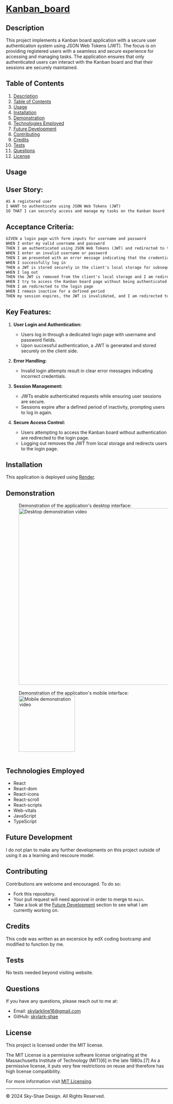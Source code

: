 # [Kanban_board](https://kanban-board-yxnk.onrender.com)

## Description

This project implements a Kanban board application with a secure user authentication system using JSON Web Tokens (JWT). The focus is on providing registered users with a seamless and secure experience for accessing and managing tasks. The application ensures that only authenticated users can interact with the Kanban board and that their sessions are securely maintained.

## Table of Contents
1. [Description](#description)
2. [Table of Contents](#table-of-contents)
3. [Usage](#usage)
4. [Installation](#installation)
5. [Demonstration](#demonstration)
6. [Technologies Employed](#technologies-employed)
7. [Future Development](#future-development)
8. [Contributing](#contributing)
9. [Credits](#credits)
10. [Tests](#tests)
11. [Questions](#questions)
12. [License](#license)

## Usage
## User Story:

```md
AS A registered user
I WANT to authenticate using JSON Web Tokens (JWT)
SO THAT I can securely access and manage my tasks on the Kanban board
```

## Acceptance Criteria:

```md
GIVEN a login page with form inputs for username and password
WHEN I enter my valid username and password
THEN I am authenticated using JSON Web Tokens (JWT) and redirected to the main Kanban board page
WHEN I enter an invalid username or password
THEN I am presented with an error message indicating that the credentials are incorrect
WHEN I successfully log in
THEN a JWT is stored securely in the client's local storage for subsequent authenticated requests
WHEN I log out
THEN the JWT is removed from the client's local storage and I am redirected to the login page
WHEN I try to access the Kanban board page without being authenticated
THEN I am redirected to the login page
WHEN I remain inactive for a defined period
THEN my session expires, the JWT is invalidated, and I am redirected to the login page upon my next action
```

## Key Features:
1. **User Login and Authentication:**
    * Users log in through a dedicated login page with username and password fields.
    * Upon successful authentication, a JWT is generated and stored securely on the client side.

2. **Error Handling:**
    * Invalid login attempts result in clear error messages indicating incorrect credentials.

3. **Session Management:**
    * JWTs enable authenticated requests while ensuring user sessions are secure.
    * Sessions expire after a defined period of inactivity, prompting users to log in again.

4. **Secure Access Control:**
    * Users attempting to access the Kanban board without authentication are redirected to the login page.
    * Logging out removes the JWT from local storage and redirects users to the login page.


## Installation
This application is deployed using [Render](https://kanban-board-yxnk.onrender.com).

## Demonstration
<div style="margin-left: 40px;">
  Demonstration of the application's desktop interface:<br/>
  <img src="/assets/README-Desktop.gif" alt="Desktop demonstration video" width="550"/>
</div>
<br/>

<div style="margin-left: 40px;">
  Demonstration of the application's mobile interface:<br/>
  <img src="/assets/README-Mobile.gif" alt="Mobile demonstration video" width="175"/>
</div>
<br/>

## Technologies Employed
* React
* React-dom
* React-icons
* React-scroll
* React-scripts
* Web-vitals
* JavaScript
* TypeScript

## Future Development
I do not plan to make any further developments on this project outside of using it as a learning and rescoure model.

## Contributing
Contributions are welcome and encouraged. To do so:
- Fork this repository. 
- Your pull request will need approval in order to merge to ```main```.
- Take a look at the [Future Development](#future-development) section to see what I am currently working on.

## Credits
This code was written as an excersice by edX coding bootcamp and modified to function by me.

## Tests
No tests needed beyond visiting website.

## Questions
If you have any questions, please reach out to me at:
- Email: [skylarkline16@gmail.com](mailto:skylarkline16@gmail.com)
- GitHub: [skylark-shae](https://github.com/skylark-shae)


## License

This project is licensed under the MIT license.

The MIT License is a permissive software license originating at the Massachusetts Institute of Technology (MIT)[6] in the late 1980s.[7] As a permissive license, it puts very few restrictions on reuse and therefore has high license compatibility.

For more information visit [MIT Licensing](https://choosealicense.com/licenses/mit/).

- - -
© 2024 Sky-Shae Design. All Rights Reserved.
